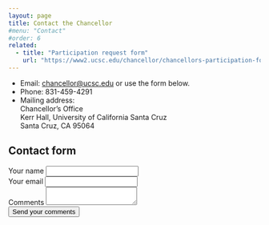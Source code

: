```yaml
---
layout: page
title: Contact the Chancellor
#menu: "Contact"
#order: 6
related:
  - title: "Participation request form"
    url: "https://www2.ucsc.edu/chancellor/chancellors-participation-form/"
---
```

- Email: <chancellor@ucsc.edu> or use the form below.
- Phone: 831-459-4291
- Mailing address:  
  Chancellor’s Office  
  Kerr Hall, University of California Santa Cruz  
  Santa Cruz, CA 95064

## Contact form

<form class="pa2 black-80" name="contact" method="POST" data-netlify="true">
  <div class="pa2">
    <label for="name" class="f5 db mb2 navy">Your name</label>
    <input type="text" id="name" name="name" />
  </div>
  <div class="pa2">
    <label for="email" class="f5 db mb2 navy">Your email</label>
    <input type="email" id="email" name="email" />
  </div>
  <div class="pa2">
  <label for="comment" class="f5 db mb2 navy">Comments</label>
    <textarea id="comment" name="comment" class="db border-box hover-black w-100 measure h4 ba b--black-20 pa2 br2 mb2"></textarea>
  </div>
  <div class="pa2">
    <button class="f5 br3 link dim ph3 pv3 mb2 dib white bg-dark-blue" type="submit">Send your comments</button>
  </div>
</form>
